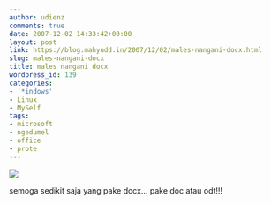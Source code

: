 ```yaml
---
author: udienz
comments: true
date: 2007-12-02 14:33:42+00:00
layout: post
link: https://blog.mahyudd.in/2007/12/02/males-nangani-docx.html
slug: males-nangani-docx
title: males nangani docx
wordpress_id: 139
categories:
- '*indows'
- Linux
- MySelf
tags:
- microsoft
- ngedumel
- office
- prote
---
```


![](http://www.noooxml.org/local--files/start/banner1.png)

semoga sedikit saja yang pake docx... pake doc atau odt!!!
